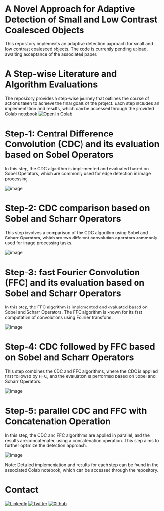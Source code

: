 
# **A Novel Approach for Adaptive Detection of Small and Low Contrast Coalesced Objects**

This repository implements an adaptive detection approach for small and low contrast coalesced objects. The code is currently pending upload, awaiting acceptance of the associated paper.


# **A Step-wise Literature and Algorithm Evaluations**

The repository provides a step-wise journey that outlines the course of actions taken to achieve the final goals of the project. Each step includes an implementation and results, which can be accessed through the provided Colab notebook [![Open In Colab](https://colab.research.google.com/assets/colab-badge.svg)](https://github.com/imadalishah/SNUFS/blob/main/SNUFS_Journey.ipynb)


# **Step-1: Central Difference Convolution (CDC) and its evaluation based on Sobel Operators**

In this step, the CDC algorithm is implemented and evaluated based on Sobel Operators, which are commonly used for edge detection in image processing.

![image](https://user-images.githubusercontent.com/57298558/231416633-cc445fec-3f30-43cd-b803-1133c89c5e0e.png)


# **Step-2: CDC comparison based on Sobel and Scharr Operators**

This step involves a comparison of the CDC algorithm using Sobel and Scharr Operators, which are two different convolution operators commonly used for image processing tasks.

![image](https://user-images.githubusercontent.com/57298558/231416897-2f4713b1-6831-4617-add1-f912464fb3fd.png)


# **Step-3: fast Fourier Convolution (FFC) and its evaluation based on Sobel and Scharr Operators**

In this step, the FFC algorithm is implemented and evaluated based on Sobel and Scharr Operators. The FFC algorithm is known for its fast computation of convolutions using Fourier transform.

![image](https://user-images.githubusercontent.com/57298558/231417077-dedddda5-31d2-447f-bc56-c41bfdc670f2.png)


# **Step-4: CDC followed by FFC based on Sobel and Scharr Operators**

This step combines the CDC and FFC algorithms, where the CDC is applied first followed by FFC, and the evaluation is performed based on Sobel and Scharr Operators.

![image](https://user-images.githubusercontent.com/57298558/231417209-ad7d9140-5b25-4333-8b8a-6a4bbf28778f.png)


# **Step-5: parallel CDC and FFC with Concatenation Operation**

In this step, the CDC and FFC algorithms are applied in parallel, and the results are concatenated using a concatenation operation. This step aims to further optimize the detection approach.

![image](https://user-images.githubusercontent.com/57298558/231417365-0989a390-5049-4f34-b3b2-b7f09269ef4c.png)



Note: Detailed implementation and results for each step can be found in the associated Colab notebook, which can be accessed through the repository.




# **Contact**

[![LinkedIn](https://user-images.githubusercontent.com/57298558/231293935-ead7992d-43a1-4de7-a023-3800fdecd331.png)](https://www.linkedin.com/in/imadalishah)
[![Twitter](https://user-images.githubusercontent.com/57298558/231293638-7be4782a-6851-4049-969e-0bd0ce067276.png)](https://www.twitter.com/imadalishah)
[![Github](https://user-images.githubusercontent.com/57298558/231293745-ae272207-5087-4ea6-a3ee-184fccc8a492.png)](https://www.github.com/imadalishah)
